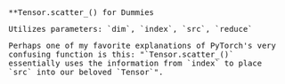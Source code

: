 **Tensor.scatter_() for Dummies
<script>
MathJax = {
  tex: {
    inlineMath: [['$', '$'], ['\\(', '\\)']]
  },
  svg: {
    fontCache: 'global'
  }
};
</script>
<script type="text/javascript" id="MathJax-script" async
  src="https://cdn.jsdelivr.net/npm/mathjax@3/es5/tex-svg.js">
</script>
<style> body { font-family: "Roboto Mono", monospace; } </style>

<p>Utilizes parameters: `dim`, `index`, `src`, `reduce`</p>
<p>Perhaps one of my favorite explanations of PyTorch's very confusing function is this: "`Tensor.scatter_()` essentially uses the information from `index` to place `src` into our beloved `Tensor`".</p>
